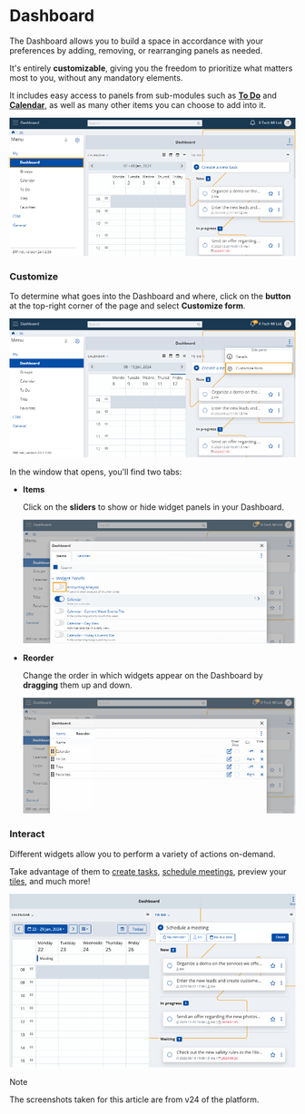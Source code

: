 # Dashboard

The Dashboard allows you to build a space in accordance with your preferences by adding, removing, or rearranging panels as needed. 

It's entirely **customizable**, giving you the freedom to prioritize what matters most to you, without any mandatory elements. 

It includes easy access to panels from sub-modules such as **[To Do](todo.md)** and **[Calendar](calendar.md)**, as well as many other items you can choose to add into it.

![Express](pictures/Dashboard_view.png)

### Customize

To determine what goes into the Dashboard and where, click on the **button** at the top-right corner of the page and select **Customize form**. 

![Express](pictures/Dashboard_customize.png)

In the window that opens, you'll find two tabs: 

* **Items**

  Click on the **sliders** to show or hide widget panels in your Dashboard.

  ![Express](pictures/Dashboard_Items.png)

* **Reorder**

  Change the order in which widgets appear on the Dashboard by **dragging** them up and down.

    ![Express](pictures/Dashboard_reorder.png)

### Interact

Different widgets allow you to perform a variety of actions on-demand.

Take advantage of them to [create tasks](todo.md), [schedule meetings](calendar.md), preview your [tiles](tiles.md), and much more!

![Express](pictures/interact_dashboard.png)


> [!NOTE]
> The screenshots taken for this article are from v24 of the platform.
